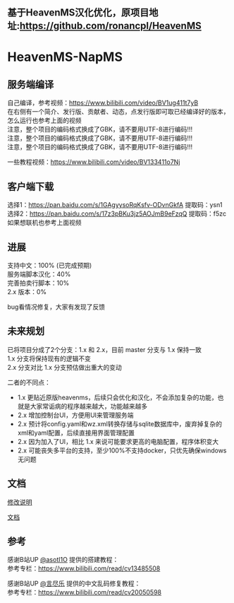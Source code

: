 ## 基于HeavenMS汉化优化，原项目地址:https://github.com/ronancpl/HeavenMS  

# HeavenMS-NapMS
## 服务端编译
自己编译，参考视频：https://www.bilibili.com/video/BV1ug411t7yB  
在右侧有一个简介、发行版、贡献者、动态，点发行版即可取已经编译好的版本，怎么运行也参考上面的视频  
注意，整个项目的编码格式换成了GBK，请不要用UTF-8进行编码!!!  
注意，整个项目的编码格式换成了GBK，请不要用UTF-8进行编码!!!  
注意，整个项目的编码格式换成了GBK，请不要用UTF-8进行编码!!!  

一些教程视频：https://www.bilibili.com/video/BV133411o7Nj  

## 客户端下载
选择1：https://pan.baidu.com/s/1GAgyysoRqKsfv-ODvnGkfA  提取码：ysn1  
选择2：https://pan.baidu.com/s/17z3pBKu3jz5AOJmB9eFzqQ  提取码：f5zc  
如果想联机也参考上面视频

## 进展 
支持中文：100% (已完成预期)  
服务端脚本汉化：40%  
完善拍卖行脚本：10%  
2.x 版本：0%  

bug看情况修复，大家有发现了反馈  

## 未来规划  
已将项目分成了2个分支：1.x 和 2.x，目前 master 分支与 1.x 保持一致  
1.x 分支将保持现有的逻辑不变  
2.x 分支对比 1.x 分支预估做出重大的变动  

二者的不同点：  
- 1.x 更贴近原版heavenms，后续只会优化和汉化，不会添加复杂的功能，也就是大家常诟病的程序越来越大，功能越来越多
- 2.x 增加控制台UI，方便用UI来管理服务端  
- 2.x 预计将config.yaml和wz.xml转换存储与sqlite数据库中，废弃掉复杂的xml和yaml配置，后续直接用界面管理配置  
- 2.x 因为加入了UI，相比 1.x 来说可能要求更高的电脑配置，程序体积变大  
- 2.x 可能丧失多平台的支持，至少100%不支持docker，只优先确保windows无问题  

## 文档
[修改说明](docs/change/changelog.txt)  

[文档](docs/course/目录.md)  

## 参考
感谢B站UP [@asotI1O](https://space.bilibili.com/19606926) 提供的搭建教程：  
参考专栏：https://www.bilibili.com/read/cv13485508  

感谢B站UP [@言尽乐](https://space.bilibili.com/98904118) 提供的中文乱码修复教程：  
参考专栏：https://www.bilibili.com/read/cv20050598